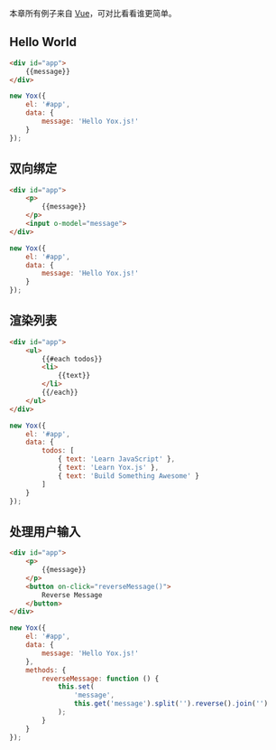 本章所有例子来自 [Vue](http://cn.vuejs.org/guide/)，可对比看看谁更简单。

## Hello World

```html
<div id="app">
    {{message}}
</div>
```

```javascript
new Yox({
    el: '#app', 
    data: { 
        message: 'Hello Yox.js!'
    }
});
```

## 双向绑定

```html
<div id="app">
    <p>
        {{message}}
    </p>
    <input o-model="message">
</div>
```

```javascript
new Yox({
    el: '#app', 
    data: { 
        message: 'Hello Yox.js!'
    }
});
```

## 渲染列表

```html
<div id="app">
    <ul>
        {{#each todos}}        
        <li>
            {{text}}
        </li>
        {{/each}}
    </ul>
</div>
```

```javascript
new Yox({ 
    el: '#app', 
    data: { 
        todos: [ 
            { text: 'Learn JavaScript' }, 
            { text: 'Learn Yox.js' }, 
            { text: 'Build Something Awesome' } 
        ]
    }
});
```

## 处理用户输入

```html
<div id="app">
    <p>
        {{message}}
    </p>
    <button on-click="reverseMessage()">
        Reverse Message
    </button>
</div>
```

```javascript
new Yox({ 
    el: '#app', 
    data: { 
        message: 'Hello Yox.js!'
    },
    methods: {
        reverseMessage: function () {
            this.set(
                'message',
                this.get('message').split('').reverse().join('')
            );
        }
    }
});
```

